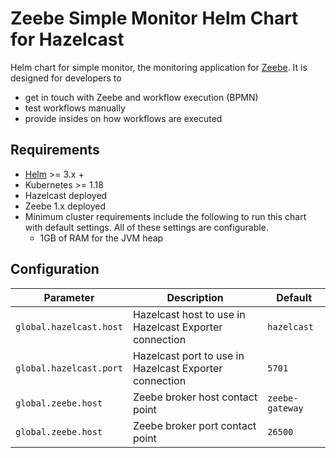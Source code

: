 # Zeebe Simple Monitor Helm Chart for Hazelcast

Helm chart for simple monitor, the monitoring application for [Zeebe](https://zeebe.io). It is designed for developers to
* get in touch with Zeebe and workflow execution (BPMN)
* test workflows manually
* provide insides on how workflows are executed 

## Requirements

* [Helm](https://helm.sh/) >= 3.x +
* Kubernetes >= 1.18
* Hazelcast deployed
* Zeebe 1.x deployed
* Minimum cluster requirements include the following to run this chart with default settings. All of these settings are configurable.
  * 1GB of RAM for the JVM heap

 ## Configuration
  | Parameter                     | Description                                                                                                                                                                                                                                                                                                                | Default                                                                                                                   |
| ----------------------------- | -------------------------------------------------------------------------------------------------------------------------------------------------------------------------------------------------------------------------------------------------------------------------------------------------------------------------- | ------------------------------------------------------------------------------------------------------------------------- |
| `global.hazelcast.host`   | Hazelcast host to use in Hazelcast Exporter connection  | `hazelcast` |
| `global.hazelcast.port`   | Hazelcast port to use in Hazelcast Exporter connection | `5701` |
| `global.zeebe.host`       | Zeebe broker host contact point | `zeebe-gateway` |
| `global.zeebe.host`       | Zeebe broker port contact point | `26500` |                                                                                                                                                                        

